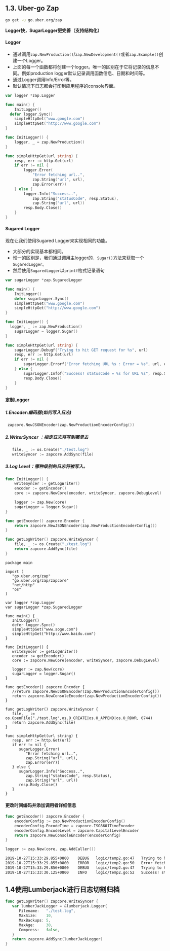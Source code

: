 ## 1.3.  Uber-go Zap

```bash
go get -u go.uber.org/zap
```

**Logger快，SugarLogger更完善（支持结构化）**

#### Logger

- 通过调用`zap.NewProduction()`/`zap.NewDevelopment()`或者`zap.Example()`创建一个Logger。
- 上面的每一个函数都将创建一个logger。唯一的区别在于它将记录的信息不同。例如production logger默认记录调用函数信息、日期和时间等。
- 通过Logger调用Info/Error等。
- 默认情况下日志都会打印到应用程序的console界面。



```go
var logger *zap.Logger

func main() {
	InitLogger()
  defer logger.Sync()
	simpleHttpGet("www.google.com")
	simpleHttpGet("http://www.google.com")
}

func InitLogger() {
	logger, _ = zap.NewProduction()
}

func simpleHttpGet(url string) {
	resp, err := http.Get(url)
	if err != nil {
		logger.Error(
			"Error fetching url..",
			zap.String("url", url),
			zap.Error(err))
	} else {
		logger.Info("Success..",
			zap.String("statusCode", resp.Status),
			zap.String("url", url))
		resp.Body.Close()
	}
}
```

#### Sugared Logger

现在让我们使用Sugared Logger来实现相同的功能。

- 大部分的实现基本都相同。
- 惟一的区别是，我们通过调用主logger的`. Sugar()`方法来获取一个`SugaredLogger`。
- 然后使用`SugaredLogger`以`printf`格式记录语句

```go
var sugarLogger *zap.SugaredLogger

func main() {
	InitLogger()
	defer sugarLogger.Sync()
	simpleHttpGet("www.google.com")
	simpleHttpGet("http://www.google.com")
}

func InitLogger() {
  logger, _ := zap.NewProduction()
	sugarLogger = logger.Sugar()
}

func simpleHttpGet(url string) {
	sugarLogger.Debugf("Trying to hit GET request for %s", url)
	resp, err := http.Get(url)
	if err != nil {
		sugarLogger.Errorf("Error fetching URL %s : Error = %s", url, err)
	} else {
		sugarLogger.Infof("Success! statusCode = %s for URL %s", resp.Status, url)
		resp.Body.Close()
	}
}
```

#### 定制Logger

##### **1.Encoder**:编码器(如何写入日志)

```go
 zapcore.NewJSONEncoder(zap.NewProductionEncoderConfig())
```

##### 2.**WriterSyncer** ：指定日志将写到哪里去

```go
   file, _ := os.Create("./test.log")
   writeSyncer := zapcore.AddSync(file)
```

##### 3.**Log Level**：哪种级别的日志将被写入。

```go
func InitLogger() {
	writeSyncer := getLogWriter()
	encoder := getEncoder()
	core := zapcore.NewCore(encoder, writeSyncer, zapcore.DebugLevel)

	logger := zap.New(core)
	sugarLogger = logger.Sugar()
}

func getEncoder() zapcore.Encoder {
	return zapcore.NewJSONEncoder(zap.NewProductionEncoderConfig())
}

func getLogWriter() zapcore.WriteSyncer {
	file, _ := os.Create("./test.log")
	return zapcore.AddSync(file)
}
```

```
package main

import (
   "go.uber.org/zap"
   "go.uber.org/zap/zapcore"
   "net/http"
   "os"
)

var logger *zap.Logger
var sugarLogger *zap.SugaredLogger

func main() {
   InitLogger()
   defer logger.Sync()
   simpleHttpGet("www.sogo.com")
   simpleHttpGet("http://www.baidu.com")
}

func InitLogger() {
   writeSyncer := getLogWriter()
   encoder := getEncoder()
   core := zapcore.NewCore(encoder, writeSyncer, zapcore.DebugLevel)

   logger := zap.New(core)
   sugarLogger = logger.Sugar()
}

func getEncoder() zapcore.Encoder {
   //return zapcore.NewJSONEncoder(zap.NewProductionEncoderConfig())
   return zapcore.NewConsoleEncoder(zap.NewProductionEncoderConfig())
}

func getLogWriter() zapcore.WriteSyncer {
   file, _ := os.OpenFile("./test.log",os.O_CREATE|os.O_APPEND|os.O_RDWR, 0744)
   return zapcore.AddSync(file)
}

func simpleHttpGet(url string) {
   resp, err := http.Get(url)
   if err != nil {
      sugarLogger.Error(
         "Error fetching url..",
         zap.String("url", url),
         zap.Error(err))
   } else {
      sugarLogger.Info("Success..",
         zap.String("statusCode", resp.Status),
         zap.String("url", url))
      resp.Body.Close()
   }
}
```

#### 更改时间编码并添加调用者详细信息

```go
func getEncoder() zapcore.Encoder {
	encoderConfig := zap.NewProductionEncoderConfig()
	encoderConfig.EncodeTime = zapcore.ISO8601TimeEncoder
	encoderConfig.EncodeLevel = zapcore.CapitalLevelEncoder
	return zapcore.NewConsoleEncoder(encoderConfig)
}
```

```go
logger := zap.New(core, zap.AddCaller())
```

```bash
2019-10-27T15:33:29.855+0800	DEBUG	logic/temp2.go:47	Trying to hit GET request for www.sogo.com
2019-10-27T15:33:29.855+0800	ERROR	logic/temp2.go:50	Error fetching URL www.sogo.com : Error = Get www.sogo.com: unsupported protocol scheme ""
2019-10-27T15:33:29.856+0800	DEBUG	logic/temp2.go:47	Trying to hit GET request for http://www.sogo.com
2019-10-27T15:33:30.125+0800	INFO	logic/temp2.go:52	Success! statusCode = 200 OK for URL http://www.sogo.com
```

## 1.4使用Lumberjack进行日志切割归档



```go
func getLogWriter() zapcore.WriteSyncer {
   var lumberJackLogger = &lumberjack.Logger{
      Filename:   "./test.log",
      MaxSize:    10,
      MaxBackups: 5,
      MaxAge:     30,
      Compress:   false,
   }
   return zapcore.AddSync(lumberJackLogger)
}
```